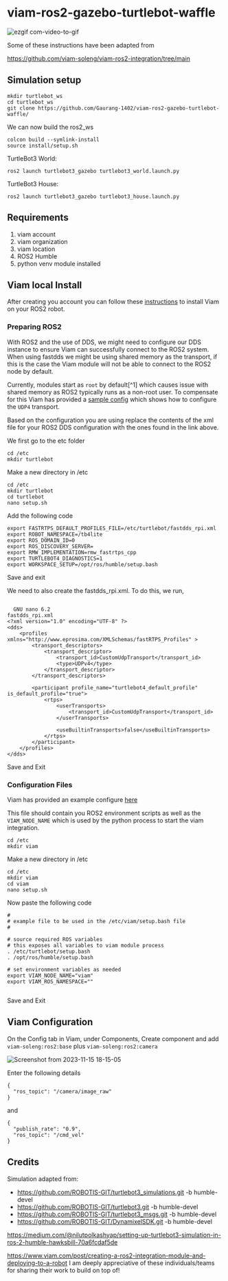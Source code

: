 # viam-ros2-gazebo-turtlebot-waffle

![ezgif com-video-to-gif](https://github.com/Gaurang-1402/viam-ros2-gazebo-turtlebot-waffle/assets/71042887/c83a330f-1044-44df-91d1-ac8bcf1a77fd)



Some of these instructions have been adapted from

https://github.com/viam-soleng/viam-ros2-integration/tree/main

## Simulation setup

```
mkdir turtlebot_ws
cd turtlebot_ws
git clone https://github.com/Gaurang-1402/viam-ros2-gazebo-turtlebot-waffle/
```

We can now build the ros2_ws


```shell
colcon build --symlink-install
source install/setup.sh
```

TurtleBot3 World:

```shell
ros2 launch turtlebot3_gazebo turtlebot3_world.launch.py
```

TurtleBot3 House:

```shell
ros2 launch turtlebot3_gazebo turtlebot3_house.launch.py
```



## Requirements
1. viam account 
2. viam organization 
3. viam location
4. ROS2 Humble
5. python venv module installed



## Viam local Install
After creating you account you can follow these [instructions](https://docs.viam.com/installation/) to 
install Viam on your ROS2 robot.


### Preparing ROS2

With ROS2 and the use of DDS, we might need to configure our DDS instance to ensure Viam can successfully
connect to the ROS2 system. When using fastdds we might be using shared memory as the transport, if this 
is the case the Viam module will not be able to connect to the ROS2 node by default.

Currently, modules start as `root` by default[^1] which causes issue with shared memory as ROS2 typically
runs as a non-root user.  To compensate for this Viam has provided a [sample config](./sample_configs/fastdds_rpi.xml)
which shows how to configure the `UDP4` transport.

Based on the configuration you are using replace the contents of the xml file for your ROS2 DDS configuration
with the ones found in the link above.

We first go to the etc folder

```shell
cd /etc
mkdir turtlebot
```

Make a new directory in /etc

```shell
cd /etc
mkdir turtlebot
cd turtlebot
nano setup.sh
```

Add the following code

```
export FASTRTPS_DEFAULT_PROFILES_FILE=/etc/turtlebot/fastdds_rpi.xml
export ROBOT_NAMESPACE=/tb4lite
export ROS_DOMAIN_ID=0
export ROS_DISCOVERY_SERVER=
export RMW_IMPLEMENTATION=rmw_fastrtps_cpp
export TURTLEBOT4_DIAGNOSTICS=1
export WORKSPACE_SETUP=/opt/ros/humble/setup.bash

```
Save and exit

We need to also create the fastdds_rpi.xml. To do this, we run,

```

  GNU nano 6.2                                                 fastdds_rpi.xml                                                          
<?xml version="1.0" encoding="UTF-8" ?>
<dds>
    <profiles xmlns="http://www.eprosima.com/XMLSchemas/fastRTPS_Profiles" >
        <transport_descriptors>
            <transport_descriptor>
                <transport_id>CustomUdpTransport</transport_id>
                <type>UDPv4</type>
            </transport_descriptor>
        </transport_descriptors>

        <participant profile_name="turtlebot4_default_profile" is_default_profile="true">
            <rtps>
                <userTransports>
                    <transport_id>CustomUdpTransport</transport_id>
                </userTransports>

                <useBuiltinTransports>false</useBuiltinTransports>
            </rtps>
        </participant>
    </profiles>
</dds>

```

Save and Exit

### Configuration Files

Viam has provided an example configure [here](./sample_configs/setup.bash)

This file should contain you ROS2 environment scripts as well as the `VIAM_NODE_NAME` which is used by
the python process to start the viam integration.


```shell
cd /etc
mkdir viam
```

Make a new directory in /etc

```shell
cd /etc
mkdir viam
cd viam
nano setup.sh
```


Now paste the following code

```
#
# example file to be used in the /etc/viam/setup.bash file
#

# source required ROS variables
# this exposes all variables to viam module process
. /etc/turtlebot/setup.bash
. /opt/ros/humble/setup.bash

# set environment variables as needed
export VIAM_NODE_NAME="viam"
export VIAM_ROS_NAMESPACE=""


```
Save and Exit

## Viam Configuration

On the Config tab in Viam, under Components, Create component and add ``` viam-soleng:ros2:base ``` plus ``` viam-soleng:ros2:camera ```

![Screenshot from 2023-11-15 18-15-05](https://github.com/Gaurang-1402/viam-ros2-gazebo-turtlebot-waffle/assets/71042887/52d7ca77-c93f-46b7-a850-e8b56da4f464)


Enter the following details

```
{
  "ros_topic": "/camera/image_raw"
}

```
and

```
{
  "publish_rate": "0.9",
  "ros_topic": "/cmd_vel"
}
```


## Credits
Simulation adapted from: 
- https://github.com/ROBOTIS-GIT/turtlebot3_simulations.git -b humble-devel
- https://github.com/ROBOTIS-GIT/turtlebot3.git -b humble-devel
- https://github.com/ROBOTIS-GIT/turtlebot3_msgs.git -b humble-devel
- https://github.com/ROBOTIS-GIT/DynamixelSDK.git -b humble-devel

https://medium.com/@nilutpolkashyap/setting-up-turtlebot3-simulation-in-ros-2-humble-hawksbill-70a6fcdaf5de

https://www.viam.com/post/creating-a-ros2-integration-module-and-deploying-to-a-robot
I am deeply appreciative of these individuals/teams for sharing their work to build on top of!



